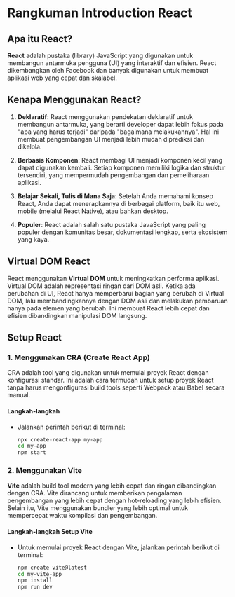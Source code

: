 # Rangkuman Introduction React

## Apa itu React?

**React** adalah pustaka (library) JavaScript yang digunakan untuk membangun antarmuka pengguna (UI) yang interaktif dan efisien. React dikembangkan oleh Facebook dan banyak digunakan untuk membuat aplikasi web yang cepat dan skalabel.

## Kenapa Menggunakan React?

1. **Deklaratif**: React menggunakan pendekatan deklaratif untuk membangun antarmuka, yang berarti developer dapat lebih fokus pada "apa yang harus terjadi" daripada "bagaimana melakukannya". Hal ini membuat pengembangan UI menjadi lebih mudah diprediksi dan dikelola.

2. **Berbasis Komponen**: React membagi UI menjadi komponen kecil yang dapat digunakan kembali. Setiap komponen memiliki logika dan struktur tersendiri, yang mempermudah pengembangan dan pemeliharaan aplikasi.

3. **Belajar Sekali, Tulis di Mana Saja**: Setelah Anda memahami konsep React, Anda dapat menerapkannya di berbagai platform, baik itu web, mobile (melalui React Native), atau bahkan desktop.

4. **Populer**: React adalah salah satu pustaka JavaScript yang paling populer dengan komunitas besar, dokumentasi lengkap, serta ekosistem yang kaya.

## Virtual DOM React

React menggunakan **Virtual DOM** untuk meningkatkan performa aplikasi. Virtual DOM adalah representasi ringan dari DOM asli. Ketika ada perubahan di UI, React hanya memperbarui bagian yang berubah di Virtual DOM, lalu membandingkannya dengan DOM asli dan melakukan pembaruan hanya pada elemen yang berubah. Ini membuat React lebih cepat dan efisien dibandingkan manipulasi DOM langsung.

## Setup React

### 1. Menggunakan CRA (Create React App)

CRA adalah tool yang digunakan untuk memulai proyek React dengan konfigurasi standar. Ini adalah cara termudah untuk setup proyek React tanpa harus mengonfigurasi build tools seperti Webpack atau Babel secara manual.

#### Langkah-langkah

- Jalankan perintah berikut di terminal:

  ```bash
  npx create-react-app my-app
  cd my-app
  npm start
  ```

### 2. Menggunakan Vite

**Vite** adalah build tool modern yang lebih cepat dan ringan dibandingkan dengan CRA. Vite dirancang untuk memberikan pengalaman pengembangan yang lebih cepat dengan hot-reloading yang lebih efisien. Selain itu, Vite menggunakan bundler yang lebih optimal untuk mempercepat waktu kompilasi dan pengembangan.

#### Langkah-langkah Setup Vite

- Untuk memulai proyek React dengan Vite, jalankan perintah berikut di terminal:

  ```bash
  npm create vite@latest
  cd my-vite-app
  npm install
  npm run dev
  ```

